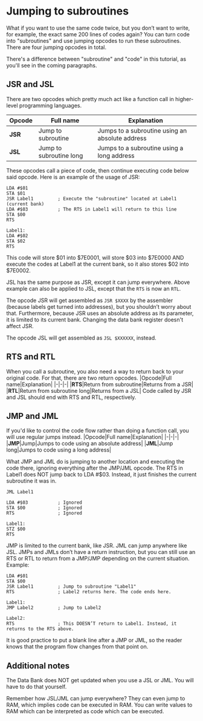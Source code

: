 # Jumping to subroutines

What if you want to use the same code twice, but you don’t want to write, for example, the exact same 200 lines of codes again? You can turn code into "subroutines" and use jumping opcodes to run these subroutines. There are four jumping opcodes in total.

There's a difference between "subroutine" and "code" in this tutorial, as you'll see in the coming paragraphs.

## JSR and JSL
There are two opcodes which pretty much act like a function call in higher-level programming languages.

|Opcode|Full name|Explanation|
|-|-|-|
|**JSR**|Jump to subroutine|Jumps to a subroutine using an absolute address|
|**JSL**|Jump to subroutine long|Jumps to a subroutine using a long address|

These opcodes call a piece of code, then continue executing code below said opcode. Here is an example of the usage of JSR:
```
LDA #$01
STA $01
JSR Label1         ; Execute the "subroutine" located at Label1 (current bank)
LDA #$03           ; The RTS in Label1 will return to this line
STA $00
RTS

Label1:
LDA #$02
STA $02
RTS
```
This code will store $01 into $7E0001, will store $03 into $7E0000 AND execute the codes at Label1 at the current bank, so it also stores $02 into $7E0002.

JSL has the same purpose as JSR, except it can jump everywhere. Above example can also be applied to JSL, except that the `RTS` is now an `RTL`.

The opcode JSR will get assembled as `JSR $XXXX` by the assembler (because labels get turned into addresses), but you shouldn’t worry about that. Furthermore, because JSR uses an absolute address as its parameter, it is limited to its current bank. Changing the data bank register doesn't affect JSR.

The opcode JSL will get assembled as `JSL $XXXXXX`, instead.

## RTS and RTL
When you call a subroutine, you also need a way to return back to your original code. For that, there are two return opcodes.
|Opcode|Full name|Explanation|
|-|-|-|
|**RTS**|Return from subroutine|Returns from a JSR|
|**RTL**|Return from subroutine long|Returns from a JSL|
Code called by JSR and JSL should end with RTS and RTL, respectively.

## JMP and JML
If you'd like to control the code flow rather than doing a function call, you will use regular jumps instead.
|Opcode|Full name|Explanation|
|-|-|-|
|**JMP**|Jump|Jumps to code using an absolute address|
|**JML**|Jump long|Jumps to code using a long address|

What JMP and JML do is jumping to another location and executing the code there, ignoring everything after the JMP/JML opcode. The RTS in Label1 does NOT jump back to LDA #$03. Instead, it just finishes the current subroutine it was in.
```
JML Label1

LDA #$03           ; Ignored
STA $00            ; Ignored
RTS                ; Ignored

Label1:
STZ $00
RTS
```

JMP is limited to the current bank, like JSR. JML can jump anywhere like JSL. JMPs and JMLs don’t have a return instruction, but you can still use an RTS or RTL to return from a JMP/JMP depending on the current situation. Example:
```
LDA #$01
STA $00
JSR Label1         ; Jump to subroutine "Label1"
RTS                ; Label2 returns here. The code ends here.

Label1:
JMP Label2         ; Jump to Label2

Label2:
RTS                ; This DOESN’T return to Label1. Instead, it returns to the RTS above.
```

It is good practice to put a blank line after a JMP or JML, so the reader knows that the program flow changes from that point on.

## Additional notes
The Data Bank does NOT get updated when you use a JSL or JML. You will have to do that yourself.

Remember how JSL/JML can jump everywhere? They can even jump to RAM, which implies code can be executed in RAM. You can write values to RAM which can be interpreted as code which can be executed.
